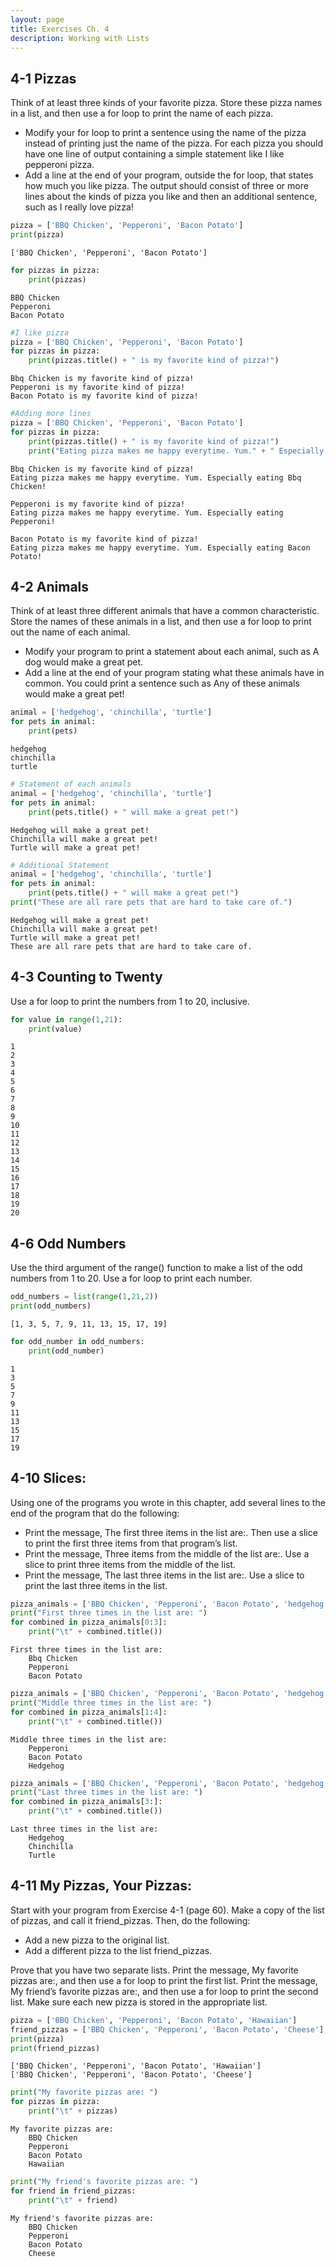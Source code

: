 ```yaml
---
layout: page
title: Exercises Ch. 4
description: Working with Lists
---
```


## 4-1 Pizzas
Think of at least three kinds of your favorite pizza. Store these pizza names in a list, and then use a for loop to print the name of each pizza.

- Modify your for loop to print a sentence using the name of the pizza instead of printing just the name of the pizza. For each pizza you should have one line of output containing a simple statement like I like pepperoni pizza.
- Add a line at the end of your program, outside the for loop, that states how much you like pizza. The output should consist of three or more lines about the kinds of pizza you like and then an additional sentence, such as I really love pizza!


```python
pizza = ['BBQ Chicken', 'Pepperoni', 'Bacon Potato']
print(pizza)
```

    ['BBQ Chicken', 'Pepperoni', 'Bacon Potato']



```python
for pizzas in pizza:
    print(pizzas)
```

    BBQ Chicken
    Pepperoni
    Bacon Potato



```python
#I like pizza
pizza = ['BBQ Chicken', 'Pepperoni', 'Bacon Potato']
for pizzas in pizza:
    print(pizzas.title() + " is my favorite kind of pizza!")
```

    Bbq Chicken is my favorite kind of pizza!
    Pepperoni is my favorite kind of pizza!
    Bacon Potato is my favorite kind of pizza!



```python
#Adding more lines 
pizza = ['BBQ Chicken', 'Pepperoni', 'Bacon Potato']
for pizzas in pizza:
    print(pizzas.title() + " is my favorite kind of pizza!")
    print("Eating pizza makes me happy everytime. Yum." + " Especially eating " + pizzas.title() + "!\n")
```

    Bbq Chicken is my favorite kind of pizza!
    Eating pizza makes me happy everytime. Yum. Especially eating Bbq Chicken!
    
    Pepperoni is my favorite kind of pizza!
    Eating pizza makes me happy everytime. Yum. Especially eating Pepperoni!
    
    Bacon Potato is my favorite kind of pizza!
    Eating pizza makes me happy everytime. Yum. Especially eating Bacon Potato!
    


## 4-2 Animals
Think of at least three different animals that have a common characteristic. Store the names of these animals in a list, and then use a for loop to print out the name of each animal.

- Modify your program to print a statement about each animal, such as A dog would make a great pet.
- Add a line at the end of your program stating what these animals have in common. You could print a sentence such as Any of these animals would make a great pet!


```python
animal = ['hedgehog', 'chinchilla', 'turtle']
for pets in animal:
    print(pets)
```

    hedgehog
    chinchilla
    turtle



```python
# Statement of each animals
animal = ['hedgehog', 'chinchilla', 'turtle']
for pets in animal:
    print(pets.title() + " will make a great pet!")
```

    Hedgehog will make a great pet!
    Chinchilla will make a great pet!
    Turtle will make a great pet!



```python
# Additional Statement
animal = ['hedgehog', 'chinchilla', 'turtle']
for pets in animal:
    print(pets.title() + " will make a great pet!")
print("These are all rare pets that are hard to take care of.")
```

    Hedgehog will make a great pet!
    Chinchilla will make a great pet!
    Turtle will make a great pet!
    These are all rare pets that are hard to take care of.


## 4-3 Counting to Twenty
Use a for loop to print the numbers from 1 to 20, inclusive.


```python
for value in range(1,21):
    print(value)
```

    1
    2
    3
    4
    5
    6
    7
    8
    9
    10
    11
    12
    13
    14
    15
    16
    17
    18
    19
    20


## 4-6 Odd Numbers
Use the third argument of the range() function to make a list of the odd numbers from 1 to 20. Use a for loop to print each number.


```python
odd_numbers = list(range(1,21,2))
print(odd_numbers)
```

    [1, 3, 5, 7, 9, 11, 13, 15, 17, 19]



```python
for odd_number in odd_numbers:
    print(odd_number)
```

    1
    3
    5
    7
    9
    11
    13
    15
    17
    19


## 4-10 Slices: 
Using one of the programs you wrote in this chapter, add several lines to the end of the program that do the following:

- Print the message, The first three items in the list are:. Then use a slice to print the first three items from that program’s list.
- Print the message, Three items from the middle of the list are:. Use a slice to print three items from the middle of the list.
- Print the message, The last three items in the list are:. Use a slice to print the last three items in the list.


```python
pizza_animals = ['BBQ Chicken', 'Pepperoni', 'Bacon Potato', 'hedgehog', 'chinchilla', 'turtle']
print("First three times in the list are: ")
for combined in pizza_animals[0:3]:
    print("\t" + combined.title())
```

    First three times in the list are: 
    	Bbq Chicken
    	Pepperoni
    	Bacon Potato



```python
pizza_animals = ['BBQ Chicken', 'Pepperoni', 'Bacon Potato', 'hedgehog', 'chinchilla', 'turtle']
print("Middle three times in the list are: ")
for combined in pizza_animals[1:4]:
    print("\t" + combined.title())
```

    Middle three times in the list are: 
    	Pepperoni
    	Bacon Potato
    	Hedgehog



```python
pizza_animals = ['BBQ Chicken', 'Pepperoni', 'Bacon Potato', 'hedgehog', 'chinchilla', 'turtle']
print("Last three times in the list are: ")
for combined in pizza_animals[3:]:
    print("\t" + combined.title())
```

    Last three times in the list are: 
    	Hedgehog
    	Chinchilla
    	Turtle


## 4-11 My Pizzas, Your Pizzas: 
Start with your program from Exercise 4-1 (page 60). Make a copy of the list of pizzas, and call it friend_pizzas. Then, do the following:

- Add a new pizza to the original list.
- Add a different pizza to the list friend_pizzas.

Prove that you have two separate lists. Print the message, My favorite pizzas are:, and then use a for loop to print the first list. Print the message, My friend’s favorite pizzas are:, and then use a for loop to print the second list. Make sure each new pizza is stored in the appropriate list.


```python
pizza = ['BBQ Chicken', 'Pepperoni', 'Bacon Potato', 'Hawaiian']
friend_pizzas = ['BBQ Chicken', 'Pepperoni', 'Bacon Potato', 'Cheese']
print(pizza)
print(friend_pizzas)
```

    ['BBQ Chicken', 'Pepperoni', 'Bacon Potato', 'Hawaiian']
    ['BBQ Chicken', 'Pepperoni', 'Bacon Potato', 'Cheese']



```python
print("My favorite pizzas are: ")
for pizzas in pizza:
    print("\t" + pizzas)
```

    My favorite pizzas are: 
    	BBQ Chicken
    	Pepperoni
    	Bacon Potato
    	Hawaiian



```python
print("My friend's favorite pizzas are: ")
for friend in friend_pizzas:
    print("\t" + friend)
```

    My friend's favorite pizzas are: 
    	BBQ Chicken
    	Pepperoni
    	Bacon Potato
    	Cheese

